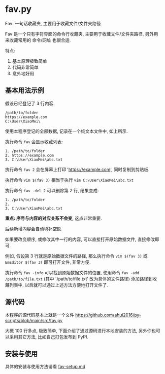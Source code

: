 # fav.py

Fav: 一句话收藏夹, 主要用于收藏文件/文件夹路径

Fav 是一个只有字符界面的命令行收藏夹, 主要用于收藏文件/文件夹路径,
另外用来收藏常用的 命令/网址 也很合适.

特点:

1. 基本原理极致简单
2. 代码非常简单
3. 意外地好用

## 基本用法示例

假设已经登记了 3 行内容:

```text
/path/to/folder
https://example.com
C:\User\XiaoMei\
```

使用本程序登记的全部数据, 记录在一个纯文本文件中, 如上所示.

执行命令 `fav` 会显示收藏列表:

```text
1. /path/to/folder
2. https://example.com
3. C:\User\XiaoMei\abc.txt
```

执行命令 `fav 2` 会在屏幕上打印 'https://example.com', 同时复制到剪贴板.

执行命令 `vim $(fav 3)` 相当于执行 `vim C:\User\XiaoMei\abc.txt`

执行命令 `fav -del 2` 可以删除第 2 行, 结果变成:

```text
1. /path/to/folder
2.
3. C:\User\XiaoMei\abc.txt
```

**重点: 序号与内容的对应关系不会变**, 这点非常重要.

后续新增内容会自动填补空缺.

如果要改变顺序, 或修改其中一行的内容, 可以直接打开原始数据文件, 直接修改即可.

例如, 假设第 3 行就是原始数据文件的路径, 那么执行命令
`vim $(fav 3)` 或 `EmEditor $(fav 3)` 即可打开文件, 非常方便.

执行命令 `fav -info` 可以找到原始数据文件的位置, 使用命令
`fav -add /path/to/file.txt` (其中 '/path/to/file.txt' 改为具体的文件路径)
添加路径到收藏列表中, 以后就可以通过上述方法方便地打开文件了.

## 源代码

本程序的源代码基本上就是一个文件 <https://github.com/ahui2016/py-scripts/blob/main/src/fav.py>

大概 100 行多点, 极致简单, 下面介绍了通过源码进行本地安装的方法,
另外你也可以采用其它方法, 比如自己打包发布到 PyPI.

## 安装与使用

具体的安装与使用方法请看 [fav-setup.md](./fav-setup.md)
